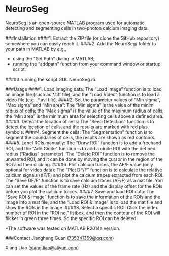 # NeuroSeg

NeuroSeg is an open-source MATLAB program used for automatic detecting and segmenting cells in two-photon calcium imaging data.

###Installation
####1. Extract the ZIP file (or clone the GitHub repository) somewhere you can easily reach it.
####2. Add the NeuroSeg/ folder to your path in MATLAB by e.g.,

 * using the "Set Path" dialog in MATLAB;
 * running the “addpath” function from your command window or startup script.

####3.running the script GUI: NeuroSeg.m.


###Usage
####1. Load imaging data: 
The “Load Image” function is to load an image file (such as *.tiff file), and the “Load Video” function is to load a video file (e.g., *.avi file).
####2. Set the parameter values of “Min sigma”, “Max sigma” and “Min area”: 
The “Min sigma” is the value of the minim radius of cells; the “Max sigma” is the value of the maximum radius of cells; the “Min area” is the minimum area for selecting cells above a defined area. 
####3. Detect the location of cells: 
The “Seed Detection” function is to detect the location of cells, and the results are marked with red plus symbols.
####4. Segment the cells: 
The “Segmentation” function is to segment the boundaries of cells, the results are shown as red contours.
####5. Label ROIs manually: 
The “Draw ROI” function is to add a freehand ROI, and the “Add Circle” function is to add a circle ROI with the defined radius (“Radius” parameter). The “Delete ROI” function is to remove the unwanted ROI, and it can be done by moving the cursor in the region of the ROI and then clicking.
####6. Plot calcium traces, the ΔF/F value (only optional for video data): 
The “Plot DF/F” function is to calculate the relative calcium signals (ΔF/F) and plot the calcium traces extracted from each ROI. The “Save DF/F” function is to save calcium traces (ΔF/F) as a mat file. You can set the values of the frame rate (Hz) and the display offset for the ROIs before you plot the calcium traces.
####7. Save and load ROI data: 
The “Save ROI & Image” function is to save the information of the ROIs and the image into a mat file, and the “Load ROI & Image” is to load the mat file and show the ROIs in the image.
####8. Select a specific ROI: 
Click the index number of ROI in the “ROI no.” listbox, and then the contour of the ROI will flicker in green three times. So the specific ROI can be deleted.


*The software was tested on MATLAB R2014a version.

###Contact
Jiangheng Guan (735341369@qq.com)

Xiang Liao (xiang.liao@aliyun.com)





